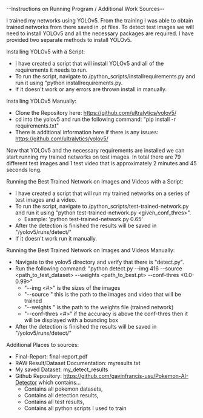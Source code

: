 --Instructions on Running Program / Additional Work Sources--

I trained my networks using YOLOv5.  From the training I was able to obtain trained networks from there saved in .pt files.
To detect test images we will need to install YOLOv5 and all the necessary packages are required.  I have provided two separate methods to install YOLOv5.   

Installing YOLOv5 with a Script:
- I have created a script that will install YOLOv5 and all of the requirements it needs to run.  
- To run the script, navigate to /python_scripts/installrequirements.py and run it using "python installrequirements.py.
- If it doesn't work or any errors are thrown install in manually.

Installing YOLOv5 Manually:
- Clone the Repository here: https://github.com/ultralytics/yolov5/
- cd into the yolov5 and run the following command: "pip install -r requirements.txt"
- There is additional information here if there is any issues: https://github.com/ultralytics/yolov5/


Now that YOLOv5 and the necessary requirements are installed we can start running my trained networks on test images.
In total there are 79 different test images and 1 test video that is approximately 2 minutes and 45 seconds long.


Running the Best Trained Network on Images and Videos with a Script:
- I have created a script that will run my trained networks on a series of test images and a video.
- To run the script, navigate to /python_scripts/test-trained-network.py and run it using "python test-trained-network.py <given_conf_thres>".
	- Example: 'python test-trained-network.py 0.65'
- After the detection is finished the results will be saved in "/yolov5/runs/detect/"
- If it doesn't work run it manually.


Running the Best Trained Network on Images and Videos Manually:
- Navigate to the yolov5 directory and verify that there is "detect.py".
- Run the following command: "python detect.py --img 416 --source <path_to_test_dataset> --weights <path_to_best.pt> --conf-thres <0.0-0.99>"
	- "--img <#>" is the sizes of the images
	- "--source <path>" this is the path to the images and video that will be trained
	- "--weights <path>" is the path to the weights file (trained network)
	- "--conf-thres <#>" if the accuracy is above the conf-thres then it will be displayed with a bounding box
- After the detection is finished the results will be saved in "/yolov5/runs/detect/"


Additional Places to sources:
- Final-Report: final-report.pdf
- RAW Result/Dataset Documentation: myresults.txt
- My saved Dataset: my_detect_results
- Github Repository: https://github.com/gavinfrancis-usu/Pokemon-AI-Detector which contains...
	- Contains all pokemon datasets, 
	- Contains all detection results, 
	- Contains all test results, 
	- Contains all python scripts I used to train

